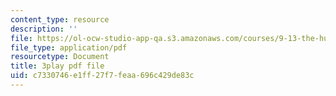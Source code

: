 ```yaml
---
content_type: resource
description: ''
file: https://ol-ocw-studio-app-qa.s3.amazonaws.com/courses/9-13-the-human-brain-spring-2019/c7330746e1ff27f7feaa696c429de83c_xA00vkxG3lE.pdf
file_type: application/pdf
resourcetype: Document
title: 3play pdf file
uid: c7330746-e1ff-27f7-feaa-696c429de83c
---
```

